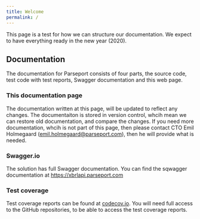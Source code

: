 ```yaml
---
title: Welcome
permalink: /
---
```

This page is a test for how we can structure our documentation. We expect to have everything ready in the new year (2020).


## Documentation
The documentation for Parseport consists of four parts, the source code, test code with test reports, Swagger documentation and this web page.

### This documentation page
The documentation written at this page, will be updated to reflect any changes. The documentaiton is stored in version control, whcih mean we can restore old documentation, and compare the changes. If you need more documentation, whcih is not part of this page, then please contact CTO Emil Holmegaard (emil.holmegaard@parseport.com), then he will provide what is needed.

### Swagger.io
The solution has full Swagger documentation. You can find the sqwagger documentation at https://xbrlapi.parseport.com

### Test coverage
Test coverage reports can be found at [codecov.io](https://codecov.io/gh/ParsePort/). You will need full access to the GitHub repositories, to be able to access the test coverage reports.

